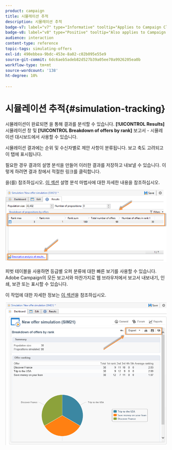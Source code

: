 ```yaml
---
product: campaign
title: 시뮬레이션 추적
description: 시뮬레이션 추적
badge-v7: label="v7" type="Informative" tooltip="Applies to Campaign Classic v7"
badge-v8: label="v8" type="Positive" tooltip="Also applies to Campaign v8"
audience: interaction
content-type: reference
topic-tags: simulating-offers
exl-id: 490ebbea-9bdc-453e-8a02-c02b095e55e9
source-git-commit: 6dc6aeb5adeb82d527b39a05ee70a9926205ea0b
workflow-type: tm+mt
source-wordcount: '138'
ht-degree: 10%

---
```


# 시뮬레이션 추적{#simulation-tracking}



시뮬레이션이 완료되면 을 통해 결과를 분석할 수 있습니다. **[!UICONTROL Results]** 시뮬레이션 창 및 **[!UICONTROL Breakdown of offers by rank]** 보고서 - 시뮬레이션 대시보드에서 사용할 수 있습니다.

시뮬레이션 결과에는 순위 및 수신자별로 제안 사항이 분류됩니다. 보고 축도 고려되고 이 탭에 표시됩니다.

필요한 경우 결과의 설명 분석을 만들어 이러한 결과를 저장하고 내보낼 수 있습니다. 이렇게 하려면 결과 창에서 적절한 링크를 클릭합니다.

을(를) 참조하십시오. [이 섹션](../../reporting/using/about-descriptive-analysis.md) 설명 분석 마법사에 대한 자세한 내용을 참조하십시오.

![](assets/offer_simulation_012.png)

피벗 테이블을 사용하면 등급별 오퍼 분류에 대한 빠른 보기를 사용할 수 있습니다. Adobe Campaign의 모든 보고서와 마찬가지로 웹 브라우저에서 보고서 내보내기, 인쇄, 보관 또는 표시할 수 있습니다.

이 작업에 대한 자세한 정보는 [이 섹션](../../reporting/using/actions-on-reports.md)을 참조하십시오.

![](assets/offer_simulation_013.png)
